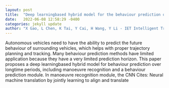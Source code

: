 ```yaml
---
layout: post
title:  "Deep learningbased hybrid model for the behaviour prediction of surrounding vehicles over longtime periods"
date:   2022-06-08 12:58:29 -0400
categories: jekyll update
author: "X Gao, L Chen, K Tai, Y Cai, H Wang, Y Li - IET Intelligent Transport Systems, 2022"
---
```

Autonomous vehicles need to have the ability to predict the future behaviour of surrounding vehicles, which helps with proper trajectory planning and tracking. Many behaviour prediction methods have limited application because they have a very limited prediction horizon. This paper proposes a deep learningbased hybrid model for behaviour prediction over longtime periods, including manoeuvre recognition and a behaviour prediction module. In manoeuvre recognition module, the CNN 
Cites: Neural machine translation by jointly learning to align and translate